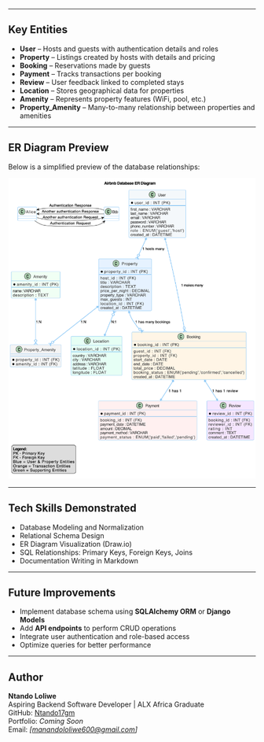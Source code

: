 
---

## Key Entities
- **User** – Hosts and guests with authentication details and roles  
- **Property** – Listings created by hosts with details and pricing  
- **Booking** – Reservations made by guests  
- **Payment** – Tracks transactions per booking  
- **Review** – User feedback linked to completed stays  
- **Location** – Stores geographical data for properties  
- **Amenity** – Represents property features (WiFi, pool, etc.)  
- **Property_Amenity** – Many-to-many relationship between properties and amenities  

---

## ER Diagram Preview
Below is a simplified preview of the database relationships:

![alx-airbnb-project-documentation](./ERD/airbnb_erd.png)

---

## Tech Skills Demonstrated
- Database Modeling and Normalization  
- Relational Schema Design  
- ER Diagram Visualization (Draw.io)  
- SQL Relationships: Primary Keys, Foreign Keys, Joins  
- Documentation Writing in Markdown  

---

## Future Improvements
- Implement database schema using **SQLAlchemy ORM** or **Django Models**
- Add **API endpoints** to perform CRUD operations
- Integrate user authentication and role-based access
- Optimize queries for better performance

---

## Author
**Ntando Loliwe**  
Aspiring Backend Software Developer | ALX Africa Graduate  
GitHub: [Ntando17gm](https://github.com/Ntando17gm)  
Portfolio: *Coming Soon*  
Email: *[manandololiwe600@gmail.com]*  


